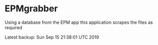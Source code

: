 # EPMgrabber
Using a database from the EPM app this application scrapes the files as required


Latest backup: Sun Sep 15 21:38:01 UTC 2019

